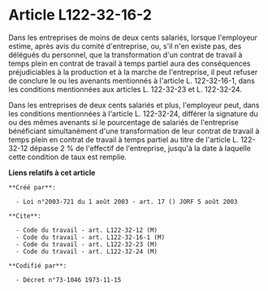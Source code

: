 # Article L122-32-16-2

Dans les entreprises de moins de deux cents salariés, lorsque l'employeur estime, après avis du comité d'entreprise, ou, s'il
n'en existe pas, des délégués du personnel, que la transformation d'un contrat de travail à temps plein en contrat de travail
à temps partiel aura des conséquences préjudiciables à la production et à la marche de l'entreprise, il peut refuser de
conclure le ou les avenants mentionnés à l'article L. 122-32-16-1, dans les conditions mentionnées aux articles L. 122-32-23
et L. 122-32-24.

Dans les entreprises de deux cents salariés et plus, l'employeur peut, dans les conditions mentionnées à l'article L.
122-32-24, différer la signature du ou des mêmes avenants si le pourcentage de salariés de l'entreprise bénéficiant
simultanément d'une transformation de leur contrat de travail à temps plein en contrat de travail à temps partiel au titre de
l'article L. 122-32-12 dépasse 2 % de l'effectif de l'entreprise, jusqu'à la date à laquelle cette condition de taux est
remplie.

**Liens relatifs à cet article**

	**Créé par**:

	  - Loi n°2003-721 du 1 août 2003 - art. 17 () JORF 5 août 2003

	**Cite**:

	  - Code du travail - art. L122-32-12 (M)
	  - Code du travail - art. L122-32-16-1 (M)
	  - Code du travail - art. L122-32-23 (M)
	  - Code du travail - art. L122-32-24 (M)

	**Codifié par**:

	  - Décret n°73-1046 1973-11-15
